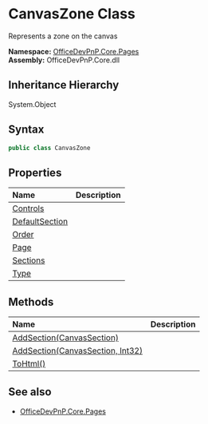 # CanvasZone Class
 Represents a zone on the canvas   

**Namespace:** [OfficeDevPnP.Core.Pages](OfficeDevPnP.Core.Pages.md)  
**Assembly:** OfficeDevPnP.Core.dll  
## Inheritance Hierarchy
System.Object  
## Syntax
```C#
public class CanvasZone
```
## Properties
|**Name**|**Description**|
|:-----|:-----|
| [Controls](OfficeDevPnP.Core.Pages.CanvasZone.Controls.md) | 
| [DefaultSection](OfficeDevPnP.Core.Pages.CanvasZone.DefaultSection.md) | 
| [Order](OfficeDevPnP.Core.Pages.CanvasZone.Order.md) | 
| [Page](OfficeDevPnP.Core.Pages.CanvasZone.Page.md) | 
| [Sections](OfficeDevPnP.Core.Pages.CanvasZone.Sections.md) | 
| [Type](OfficeDevPnP.Core.Pages.CanvasZone.Type.md) | 
## Methods
|**Name**|**Description**|
|:-----|:-----|
| [AddSection(CanvasSection)](OfficeDevPnP.Core.Pages.CanvasZone.57197c24.md) | 
| [AddSection(CanvasSection, Int32)](OfficeDevPnP.Core.Pages.CanvasZone.98a27e52.md) | 
| [ToHtml()](OfficeDevPnP.Core.Pages.CanvasZone.7c2b006f.md) | 
## See also
- [OfficeDevPnP.Core.Pages](OfficeDevPnP.Core.Pages.md)
